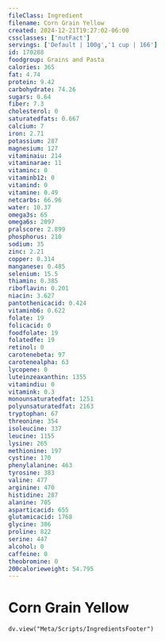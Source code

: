 ```yaml
---
fileClass: Ingredient
filename: Corn Grain Yellow
created: 2024-12-21T19:27:02-06:00
cssclasses: ['nutFact']
servings: ['Default | 100g','1 cup | 166']
id: 170288
foodgroup: Grains and Pasta
calories: 365
fat: 4.74
protein: 9.42
carbohydrate: 74.26
sugars: 0.64
fiber: 7.3
cholesterol: 0
saturatedfats: 0.667
calcium: 7
iron: 2.71
potassium: 287
magnesium: 127
vitaminaiu: 214
vitaminarae: 11
vitaminc: 0
vitaminb12: 0
vitamind: 0
vitamine: 0.49
netcarbs: 66.96
water: 10.37
omega3s: 65
omega6s: 2097
pralscore: 2.899
phosphorus: 210
sodium: 35
zinc: 2.21
copper: 0.314
manganese: 0.485
selenium: 15.5
thiamin: 0.385
riboflavin: 0.201
niacin: 3.627
pantothenicacid: 0.424
vitaminb6: 0.622
folate: 19
folicacid: 0
foodfolate: 19
folatedfe: 19
retinol: 0
carotenebeta: 97
carotenealpha: 63
lycopene: 0
luteinzeaxanthin: 1355
vitamindiu: 0
vitamink: 0.3
monounsaturatedfat: 1251
polyunsaturatedfat: 2163
tryptophan: 67
threonine: 354
isoleucine: 337
leucine: 1155
lysine: 265
methionine: 197
cystine: 170
phenylalanine: 463
tyrosine: 383
valine: 477
arginine: 470
histidine: 287
alanine: 705
asparticacid: 655
glutamicacid: 1768
glycine: 386
proline: 822
serine: 447
alcohol: 0
caffeine: 0
theobromine: 0
200calorieweight: 54.795
---
```


# Corn Grain Yellow

```dataviewjs
dv.view("Meta/Scripts/IngredientsFooter")
```